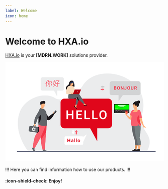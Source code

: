 ```yaml
---
label: Welcome
icon: home
---
```


# Welcome to HXA.io

[HXA.io](https://hxa.io) is your **[MDRN.WORK]** solutions provider.


![](/images/HXA_EN_Hello_860x538_tr.png)

!!!
Here you can find information how to use our products.
!!!


#### :icon-shield-check: Enjoy!
